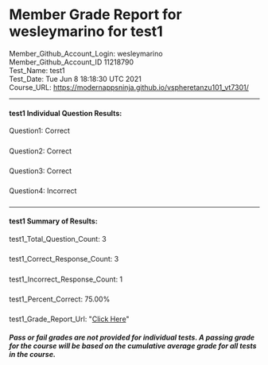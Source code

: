 # Member Grade Report for wesleymarino for test1  
   
Member_Github_Account_Login: wesleymarino  
Member_Github_Account_ID 11218790  
Test_Name: test1  
Test_Date: Tue Jun  8 18:18:30 UTC 2021  
Course_URL: https://modernappsninja.github.io/vspheretanzu101_vt7301/  
   
---  
#### test1 Individual Question Results:  
Question1: Correct  
#####  
Question2: Correct  
#####  
Question3: Correct  
#####  
Question4: Incorrect  
#####  
---  
#### test1 Summary of Results:  
test1_Total_Question_Count: 3  
#####  
test1_Correct_Response_Count: 3  
#####  
test1_Incorrect_Response_Count: 1  
#####  
test1_Percent_Correct: 75.00%  
#####  
test1_Grade_Report_Url: "[Click Here](https://github.com/modernappsninjas/wesleymarino/blob/main/static/userdata/courses/vspheretanzu101_vt7301/grade_report.pr1100.test1.md)"
##### Pass or fail grades are not provided for individual tests. A passing grade for the course will be based on the cumulative average grade for all tests in the course.  
